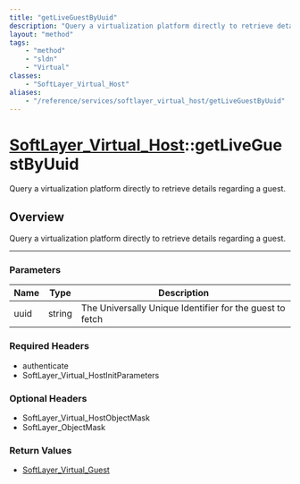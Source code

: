 ```yaml
---
title: "getLiveGuestByUuid"
description: "Query a virtualization platform directly to retrieve details regarding a guest."
layout: "method"
tags:
    - "method"
    - "sldn"
    - "Virtual"
classes:
    - "SoftLayer_Virtual_Host"
aliases:
    - "/reference/services/softlayer_virtual_host/getLiveGuestByUuid"
---
```

# [SoftLayer_Virtual_Host](/reference/services/SoftLayer_Virtual_Host)::getLiveGuestByUuid

Query a virtualization platform directly to retrieve details regarding a guest. 


## Overview 
Query a virtualization platform directly to retrieve details regarding a guest. 

-----

### Parameters 
|Name | Type | Description |
| --- | --- | --- |
|uuid| string| The Universally Unique Identifier for the guest to fetch|


### Required Headers
* authenticate
* SoftLayer_Virtual_HostInitParameters


### Optional Headers
* SoftLayer_Virtual_HostObjectMask
* SoftLayer_ObjectMask

### Return Values
* <a href='/reference/datatypes/SoftLayer_Virtual_Guest'>SoftLayer_Virtual_Guest </a>




